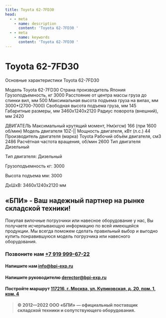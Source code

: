 ```yaml
---
title: Toyota 62-7FD30
head:
  - - meta
    - name: description
      content: 'Toyota 62-7FD30 '
  - - meta
    - name: keywords 
      content: 'Toyota 62-7FD30 '
---
```


# Toyota 62-7FD30
Основные характеристики Toyota 62-7FD30

Модель
Toyota 62-7FD30
Страна производитель
Япония
Грузоподъемность, кг
3000
Расстояние от центра массы груза до cпинки вил, мм
500
Максимальная высота подъема груза на вилах, мм
3000*(2700-7000)
Свободная высота подъема груза, мм
145
Габаритные размеры, мм
3460х1240x2120
Радиус поворота (внешний), мм
2420

ДВИГАТЕЛЬ
Максимальный крутящий момент, Нм(кгсм)
166 (при 1600 об/мин)
Модель двигателя
1DZ-||
Мощность двигателя, кВт (л.с.)
44
Производитель двигателя (марка)
Toyota
Рабочий объём двигателя, см3
2486
Расчётная частота вращения, об/мин
2600
Тип двигателя
Дизельный

Тип двигателя: Дизельный

Грузоподъемность кг: 3000

Высота подъема мм: 3000

ДxШxВ: 3460x1240x2120 мм





## «БПИ» - Ваш надежный партнер на рынке складской техники!

Покупая вилочные погрузчики или навесное оборудование у нас, Вы получаете исчерпывающую информацию по всей имеющейся продукции. Мы всегда поможем сделать правильный выбор и выгодно купить понравившуюся модель погрузчика или навесного оборудования.


### Позвоните нам <a href="tel:+79199996722">+7 919 999-67-22</a>

#### Напишите нам <a href="mailto:info@bpi-exp.ru">info@bpi-exp.ru</a>

#### Напишите руководителю <a href="mailto:derector@bpi-exp.ru">derector@bpi-exp.ru</a>

#### Постройте маршрут <a href="https://yandex.ru/maps/213/moscow/?from=api-maps&ll=37.560718%2C55.567506&mode=routes&origin=jsapi_2_1_79&rtext=~55.567988%2C37.560664&rtt=mt&ruri=~&z=19">117216, г. Москва, ул. Куликовская, д. 20, пом. 1, ком. 4</a>

> **© 2012—2022 ООО «БПИ» — официальный поставщик складской техники и сопутствующего оборудования.**
